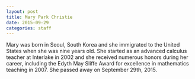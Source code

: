 ```yaml
---
layout: post
title: Mary Park Christie
date: 2015-09-29
categories: staff
---
```

Mary was born in Seoul, South Korea and she immigrated to the United States when she was nine years old. She started as an advanced calculus teacher at Interlake in 2002 and she received numerous honors during her career, including the Edyth May Sliffe Award for excellence in mathematics teaching in 2007.  She passed away on September 29th, 2015.
